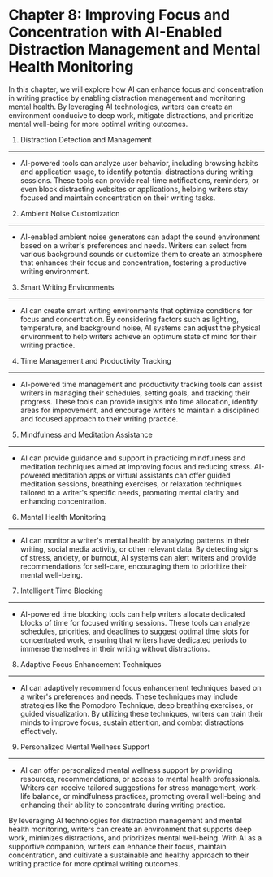 Chapter 8: Improving Focus and Concentration with AI-Enabled Distraction Management and Mental Health Monitoring
================================================================================================================

In this chapter, we will explore how AI can enhance focus and concentration in writing practice by enabling distraction management and monitoring mental health. By leveraging AI technologies, writers can create an environment conducive to deep work, mitigate distractions, and prioritize mental well-being for more optimal writing outcomes.

1. Distraction Detection and Management
---------------------------------------

* AI-powered tools can analyze user behavior, including browsing habits and application usage, to identify potential distractions during writing sessions. These tools can provide real-time notifications, reminders, or even block distracting websites or applications, helping writers stay focused and maintain concentration on their writing tasks.

2. Ambient Noise Customization
------------------------------

* AI-enabled ambient noise generators can adapt the sound environment based on a writer's preferences and needs. Writers can select from various background sounds or customize them to create an atmosphere that enhances their focus and concentration, fostering a productive writing environment.

3. Smart Writing Environments
-----------------------------

* AI can create smart writing environments that optimize conditions for focus and concentration. By considering factors such as lighting, temperature, and background noise, AI systems can adjust the physical environment to help writers achieve an optimum state of mind for their writing practice.

4. Time Management and Productivity Tracking
--------------------------------------------

* AI-powered time management and productivity tracking tools can assist writers in managing their schedules, setting goals, and tracking their progress. These tools can provide insights into time allocation, identify areas for improvement, and encourage writers to maintain a disciplined and focused approach to their writing practice.

5. Mindfulness and Meditation Assistance
----------------------------------------

* AI can provide guidance and support in practicing mindfulness and meditation techniques aimed at improving focus and reducing stress. AI-powered meditation apps or virtual assistants can offer guided meditation sessions, breathing exercises, or relaxation techniques tailored to a writer's specific needs, promoting mental clarity and enhancing concentration.

6. Mental Health Monitoring
---------------------------

* AI can monitor a writer's mental health by analyzing patterns in their writing, social media activity, or other relevant data. By detecting signs of stress, anxiety, or burnout, AI systems can alert writers and provide recommendations for self-care, encouraging them to prioritize their mental well-being.

7. Intelligent Time Blocking
----------------------------

* AI-powered time blocking tools can help writers allocate dedicated blocks of time for focused writing sessions. These tools can analyze schedules, priorities, and deadlines to suggest optimal time slots for concentrated work, ensuring that writers have dedicated periods to immerse themselves in their writing without distractions.

8. Adaptive Focus Enhancement Techniques
----------------------------------------

* AI can adaptively recommend focus enhancement techniques based on a writer's preferences and needs. These techniques may include strategies like the Pomodoro Technique, deep breathing exercises, or guided visualization. By utilizing these techniques, writers can train their minds to improve focus, sustain attention, and combat distractions effectively.

9. Personalized Mental Wellness Support
---------------------------------------

* AI can offer personalized mental wellness support by providing resources, recommendations, or access to mental health professionals. Writers can receive tailored suggestions for stress management, work-life balance, or mindfulness practices, promoting overall well-being and enhancing their ability to concentrate during writing practice.

By leveraging AI technologies for distraction management and mental health monitoring, writers can create an environment that supports deep work, minimizes distractions, and prioritizes mental well-being. With AI as a supportive companion, writers can enhance their focus, maintain concentration, and cultivate a sustainable and healthy approach to their writing practice for more optimal writing outcomes.
